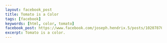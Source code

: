 ```yaml
---
layout: facebook_post
title: Tomato is a Color
tags: [facebook]
keywords: [html, color, tomato]
facebook_post: https://www.facebook.com/joseph.hendrix.5/posts/10207870589024018
excerpt: Tomato is a color.
---
```

